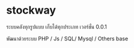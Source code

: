 # stockway
ระบบคลังทุกรูปแบบ เก็บได้ทุกประเภท เวอร์ชั่น 0.0.1

พัฒนาด้วยระบบ PHP / Js / SQL/ Mysql / Others base
